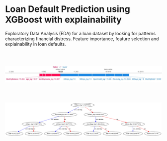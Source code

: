 # Loan Default Prediction using XGBoost with explainability


Exploratory Data Analysis (EDA) for a loan dataset by looking for patterns characterizing financial distress. 
Feature importance, feature selection and explainability in loan defaults.



<br><br>

![](images/shap.jpg)



<br><Br>

![](images/xg.png)
